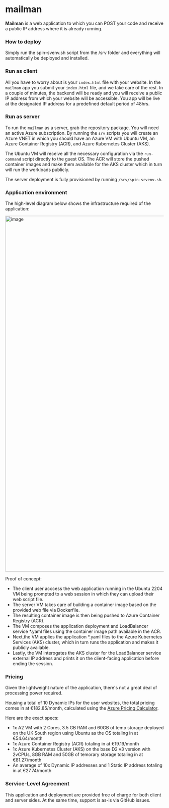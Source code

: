 # mailman

**Mailman** is a web application to which you can POST your code and receive a public IP address where it is already running.

### How to deploy

Simply run the spin-svenv.sh script from the /srv folder and everything will automatically be deployed and installed.

### Run as client

All you have to worry about is your `index.html` file with your website. In the `mailman` app you submit your `index.html` file, and we take care of the rest. In a couple of minutes, the backend will be ready and you will receive a public IP address from which your website will be accessible. You app will be live at the designated IP address for a predefined default period of 48hrs.

### Run as server

To run the `mailman` as a server, grab the repository package. You will need an active Azure subscription. By running the `srv` scripts you will create an Azure VNET in which you should have an Azure VM with Ubuntu VM, an Azure Container Registry (ACR), and Azure Kubernetes Cluster (AKS).

The Ubuntu VM will receive all the necessary configuration via the `run-command` script directly to the guest OS. The ACR will store the pushed container images and make them available for the AKS cluster which in turn will run the workloads publicly.

The server deployment is fully provisioned by running `/srv/spin-srvenv.sh`.

### Application environment

The high-level diagram below shows the infrastructure required of the application:

<img width="1128" alt="image" src="https://github.com/user-attachments/assets/efd0ec12-4e32-480c-8f3c-4119d6b48fc6" />

Proof of concept:
- The client user acccess the web application running in the Ubuntu 2204 VM being prompted to a web session in which they can upload their web script file.
- The server VM takes care of building a container image based on the provided web file via Dockerfile.
- The resulting container image is then being pushed to Azure Container Registry (ACR).
- The VM composes the application deployment and LoadBalancer service *.yaml files using the container image path available in the ACR.
- Next,the VM applies the application *.yaml files to the Azure Kubernetes Services (AKS) cluster, which in turn runs the application and makes it publicly available.
- Lastly, the VM interogates the AKS cluster for the LoadBalancer service external IP address and prints it on the client-facing application before ending the session.

### Pricing

Given the lightweight nature of the application, there's not a great deal of processing power required.

Housing a total of 10 Dynamic IPs for the user websites, the total pricing comes in at €182.85/month, calculated using the [Azure Pricing Calculator](https://azure.microsoft.com/en-us/pricing/calculator).

Here are the exact specs:

- 1x A2 VM with 2 Cores, 3.5 GB RAM and 60GB of temp storage deployed on the UK South region using Ubuntu as the OS totaling in at €54.64/month
- 1x Azure Container Registry (ACR) totaling in at €19.19/month
- 1x Azure Kubernetes Cluster (AKS) on the base D2 v3 version with 2vCPUs, 8GB RAM and 50GB of temorary storage totaling in at €81.27/month
- An average of 10x Dynamic IP addresses and 1 Static IP address totaling in at €27.74/month

### Service-Level Agreement

This application and deployment are provided free of charge for both client and server sides.
At the same time, support is as-is via GitHub issues.
